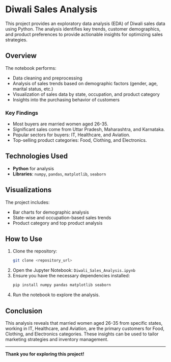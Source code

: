 # Diwali Sales Analysis

This project provides an exploratory data analysis (EDA) of Diwali sales data using Python. The analysis identifies key trends, customer demographics, and product preferences to provide actionable insights for optimizing sales strategies.

## Overview

The notebook performs:
- Data cleaning and preprocessing
- Analysis of sales trends based on demographic factors (gender, age, marital status, etc.)
- Visualization of sales data by state, occupation, and product category
- Insights into the purchasing behavior of customers

### Key Findings
- Most buyers are married women aged 26-35.
- Significant sales come from Uttar Pradesh, Maharashtra, and Karnataka.
- Popular sectors for buyers: IT, Healthcare, and Aviation.
- Top-selling product categories: Food, Clothing, and Electronics.

## Technologies Used
- **Python** for analysis
- **Libraries**: `numpy`, `pandas`, `matplotlib`, `seaborn`

## Visualizations
The project includes:
- Bar charts for demographic analysis
- State-wise and occupation-based sales trends
- Product category and top product analysis

## How to Use
1. Clone the repository:
    ```bash
    git clone <repository_url>
    ```
2. Open the Jupyter Notebook: `Diwali_Sales_Analysis.ipynb`
3. Ensure you have the necessary dependencies installed:
    ```bash
    pip install numpy pandas matplotlib seaborn
    ```
4. Run the notebook to explore the analysis.

## Conclusion
This analysis reveals that married women aged 26-35 from specific states, working in IT, Healthcare, and Aviation, are the primary customers for Food, Clothing, and Electronics categories. These insights can be used to tailor marketing strategies and inventory management.

---

**Thank you for exploring this project!**

